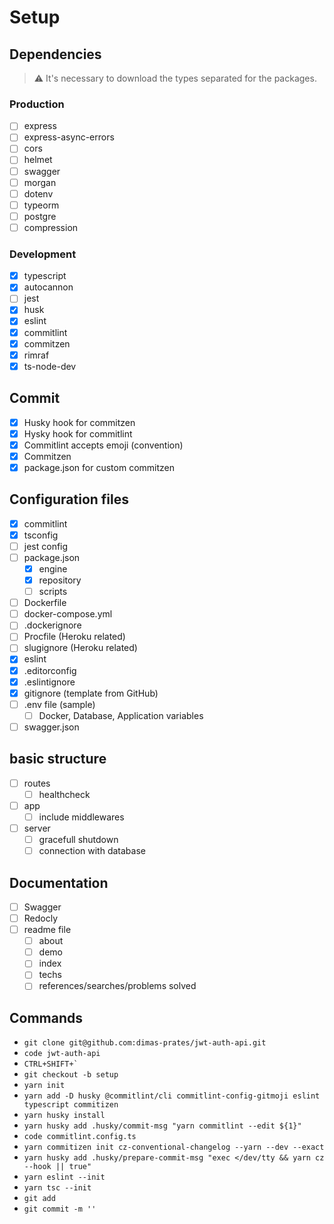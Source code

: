 # Setup
## Dependencies
> :warning: It's necessary to download the types separated for the packages.
### Production
- [ ] express
- [ ] express-async-errors
- [ ] cors
- [ ] helmet
- [ ] swagger
- [ ] morgan
- [ ] dotenv
- [ ] typeorm
- [ ] postgre
- [ ] compression
### Development
- [X] typescript
- [X] autocannon
- [ ] jest
- [X] husk
- [x] eslint
- [x] commitlint
- [x] commitzen
- [X] rimraf
- [X] ts-node-dev
## Commit
- [X] Husky hook for commitzen
- [X] Hysky hook for commitlint
- [X] Commitlint accepts emoji (convention)
- [X] Commitzen
- [X] package.json for custom commitzen
## Configuration files
- [X] commitlint
- [X] tsconfig
- [ ] jest config
- [ ] package.json
  - [X] engine
  - [X] repository
  - [ ] scripts
- [ ] Dockerfile
- [ ] docker-compose.yml
- [ ] .dockerignore
- [ ] Procfile (Heroku related)
- [ ] slugignore (Heroku related)
- [X] eslint
- [X] .editorconfig
- [X] .eslintignore
- [X] gitignore (template from GitHub)
- [ ] .env file (sample)
  - [ ] Docker, Database, Application variables
- [ ] swagger.json
## basic structure
- [ ] routes
  - [ ] healthcheck
- [ ] app
  - [ ] include middlewares
- [ ] server
  - [ ] gracefull shutdown
  - [ ] connection with database
## Documentation
- [ ] Swagger
- [ ] Redocly
- [ ] readme file
  - [ ] about
  - [ ] demo
  - [ ] index
  - [ ] techs
  - [ ] references/searches/problems solved

## Commands
* ```git clone git@github.com:dimas-prates/jwt-auth-api.git```
* ```code jwt-auth-api```
* ```CTRL+SHIFT+` ```
* ```git checkout -b setup```
* ```yarn init```
* ```yarn add -D husky @commitlint/cli commitlint-config-gitmoji eslint typescript commitizen```
* ```yarn husky install```
* ```yarn husky add .husky/commit-msg "yarn commitlint --edit ${1}"```
* ```code commitlint.config.ts```
* ```yarn commitizen init cz-conventional-changelog --yarn --dev --exact```
* ```yarn husky add .husky/prepare-commit-msg "exec </dev/tty && yarn cz --hook || true"```
* ```yarn eslint --init```
* ```yarn tsc --init```
* ```git add```
* ```git commit -m ''```